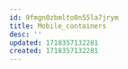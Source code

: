 ```yaml
---
id: 9fmgn0zbmlto0n55la7jrym
title: Mobile_containers
desc: ''
updated: 1718357132281
created: 1718357132281
---
```

